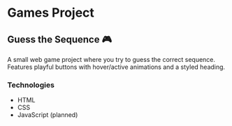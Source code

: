 # Games Project

## Guess the Sequence 🎮

A small web game project where you try to guess the correct sequence.  
Features playful buttons with hover/active animations and a styled heading.

### Technologies

- HTML
- CSS
- JavaScript (planned)
